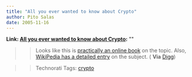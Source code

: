 ```yaml
---
title: "All you ever wanted to know about Crypto"
author: Pito Salas
date: 2005-11-16
---
```


**Link: [All you ever wanted to know about Crypto](None):** ""


>>

>> Looks like this is [practically an online
book](<http://www.garykessler.net/library/crypto.html>) on the topic. Also,
[WikiPedia has a detailed entry](<http://en.wikipedia.org/wiki/Cryptography>)
on the subject. ( **Via**
[Digg](<http://digg.com/security/An_Overview_of_Cryptography>))

>>

>> Technorati Tags: [crypto](<http://www.technorati.com/tag/crypto>)


